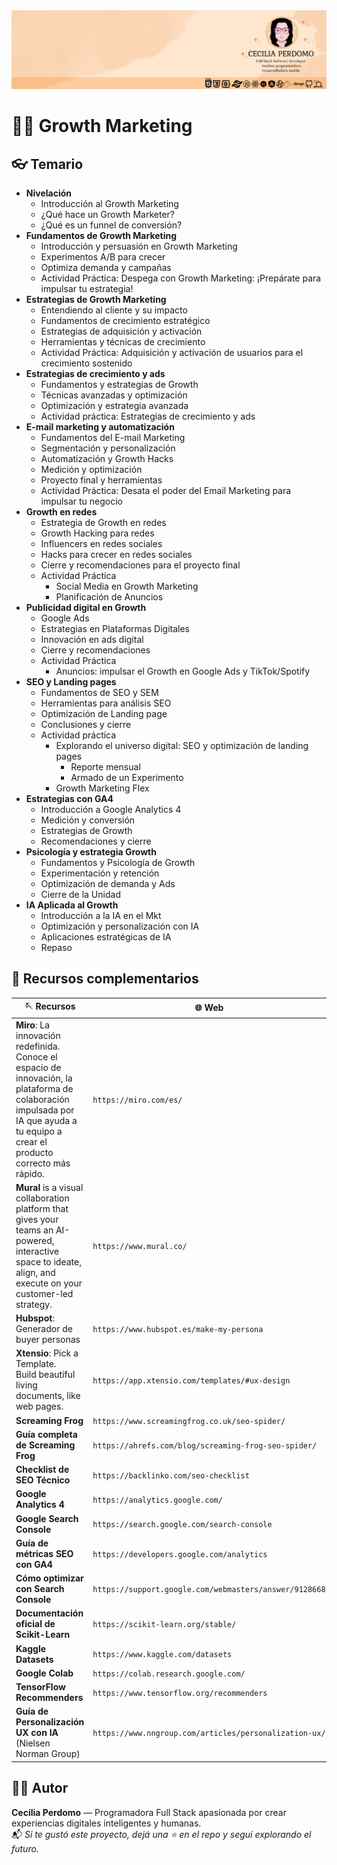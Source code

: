 <div align="center"> 
    <img src="./Cecilia_Perdomo.png">
</div>

# ​​⛓️‍💥​ Growth Marketing

## ​👓​ Temario
- **Nivelación**
    - Introducción al Growth Marketing
    - ¿Qué hace un Growth Marketer?
    - ¿Qué es un funnel de conversión?
- **Fundamentos de Growth Marketing**
    - Introducción y persuasión en Growth Marketing
    - Experimentos A/B para crecer
    - Optimiza demanda y campañas
    - Actividad Práctica: Despega con Growth Marketing: ¡Prepárate para impulsar tu estrategia!
- **Estrategias de Growth Marketing**
    - Entendiendo al cliente y su impacto
    - Fundamentos de crecimiento estratégico
    - Estrategias de adquisición y activación
    - Herramientas y técnicas de crecimiento
    - Actividad Práctica: Adquisición y activación de usuarios para el crecimiento sostenido
- **Estrategias de crecimiento y ads**
    - Fundamentos y estrategias de Growth
    - Técnicas avanzadas y optimización
    - Optimización y estrategia avanzada
    - Actividad práctica: Estrategias de crecimiento y ads
- **E-mail marketing y automatización**
    - Fundamentos del E-mail Marketing
    - Segmentación y personalización
    - Automatización y Growth Hacks
    - Medición y optimización
    - Proyecto final y herramientas
    - Actividad Práctica: Desata el poder del Email Marketing para impulsar tu negocio
- **Growth en redes**
    - Estrategia de Growth en redes
    - Growth Hacking para redes
    - Influencers en redes sociales
    - Hacks para crecer en redes sociales
    - Cierre y recomendaciones para el proyecto final
    - Actividad Práctica
        - Social Media en Growth Marketing
        - Planificación de Anuncios
- **Publicidad digital en Growth**
    - Google Ads
    - Estrategias en Plataformas Digitales
    - Innovación en ads digital
    - Cierre y recomendaciones
    - Actividad Práctica
        - Anuncios: impulsar el Growth en Google Ads y TikTok/Spotify
- **SEO y Landing pages**
    - Fundamentos de SEO y SEM
    - Herramientas para análisis SEO
    - Optimización de Landing page
    - Conclusiones y cierre
    - Actividad práctica
        - Explorando el universo digital: SEO y optimización de landing pages
            - Reporte mensual
            - Armado de un Experimento
        - Growth Marketing Flex
- **Estrategias con GA4**
    - Introducción a Google Analytics 4
    - Medición y conversión
    - Estrategias de Growth
    - Recomendaciones y cierre
- **Psicología y estrategia Growth**
    - Fundamentos y Psicología de Growth
    - Experimentación y retención
    - Optimización de demanda y Ads
    - Cierre de la Unidad
- **IA Aplicada al Growth**
    - Introducción a la IA en el Mkt
    - Optimización y personalización con IA
    - Aplicaciones estratégicas de IA
    - Repaso

## ​​👾​ Recursos complementarios

| 🪡​ Recursos | 🌐​ Web | 
| ------- | ------| 
| **Miro**: La innovación redefinida. <br/>Conoce el espacio de innovación, la plataforma de colaboración impulsada por IA que ayuda a tu equipo a crear el producto correcto más rápido. | `https://miro.com/es/` | 
| **Mural** is a visual collaboration platform that gives your teams an AI-powered, interactive space to ideate, align, and execute on your customer-led strategy. | `https://www.mural.co/` | 
| **Hubspot**: Generador de buyer personas | `https://www.hubspot.es/make-my-persona` |
| **Xtensio**: Pick a Template. <br/>Build beautiful living documents, like web pages. | `https://app.xtensio.com/templates/#ux-design` | 
| **Screaming Frog**| `https://www.screamingfrog.co.uk/seo-spider/`  |
| **Guía completa de Screaming Frog** | `https://ahrefs.com/blog/screaming-frog-seo-spider/`  |
| **Checklist de SEO Técnico** | `https://backlinko.com/seo-checklist` | 
| **Google Analytics 4** | `https://analytics.google.com/`  |
| **Google Search Console**| `https://search.google.com/search-console`  |
| **Guía de métricas SEO con GA4** | `https://developers.google.com/analytics` |
| **Cómo optimizar con Search Console** | `https://support.google.com/webmasters/answer/9128668` |
| **Documentación oficial de Scikit-Learn** | `https://scikit-learn.org/stable/` |
| **Kaggle Datasets** | `https://www.kaggle.com/datasets` | 
| **Google Colab** | `https://colab.research.google.com/` |
| **TensorFlow Recommenders** | `https://www.tensorflow.org/recommenders` |
| **Guía de Personalización UX con IA** (Nielsen Norman Group) | `https://www.nngroup.com/articles/personalization-ux/` | 

## 🧑‍💻 Autor

**Cecilia Perdomo** — Programadora Full Stack apasionada por crear experiencias digitales inteligentes y humanas.  
📬 *Si te gustó este proyecto, dejá una ⭐ en el repo y seguí explorando el futuro.*